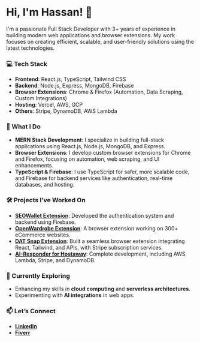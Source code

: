 # Hi, I'm Hassan! 👋

I'm a passionate Full Stack Developer with 3+ years of experience in building modern web applications and browser extensions. My work focuses on creating efficient, scalable, and user-friendly solutions using the latest technologies.

### 💻 Tech Stack
- **Frontend**: React.js, TypeScript, Tailwind CSS
- **Backend**: Node.js, Express, MongoDB, Firebase
- **Browser Extensions**: Chrome & Firefox (Automation, Data Scraping, Custom Integrations)
- **Hosting**: Vercel, AWS, GCP
- **Others**: Stripe, DynamoDB, AWS Lambda

### 🚀 What I Do
- **MERN Stack Development**: I specialize in building full-stack applications using React.js, Node.js, MongoDB, and Express.
- **Browser Extensions**: I develop custom browser extensions for Chrome and Firefox, focusing on automation, web scraping, and UI enhancements.
- **TypeScript & Firebase**: I use TypeScript for safer, more scalable code, and Firebase for backend services like authentication, real-time databases, and hosting.

### 🛠️ Projects I’ve Worked On
- **[SEOWallet Extension](https://chromewebstore.google.com/detail/seowallet-your-personal-s/mmdmglmkoblcdgndchbohenfoglomjfk)**: Developed the authentication system and backend using Firebase.
- **[OpenWardrobe Extension](https://chromewebstore.google.com/detail/openwardrobe/jeibidfaelmiiioohfplflcpnelgipei)**: A browser extension working on 300+ eCommerce websites.
- **[DAT Snap Extension](https://chromewebstore.google.com/detail/dat-snap/ofokcbfkahloimfjddpcogahlhoghbbc)**: Built a seamless browser extension integrating React, Tailwind, and APIs, with Stripe subscription services.
- **[AI-Responder for Hostaway](https://chromewebstore.google.com/detail/hostaway-ai-responder/jdimmnpkameldecjkakpmfeglelpgppe)**: Complete development, including AWS Lambda, Stripe, and DynamoDB.

### 🌱 Currently Exploring
- Enhancing my skills in **cloud computing** and **serverless architectures**.
- Experimenting with **AI integrations** in web apps.

### 📫 Let’s Connect
- **[LinkedIn](https://linkedin.com/in/hassan3kb)**
- **[Fiverr](https://fiverr.com/ghassan05)**
